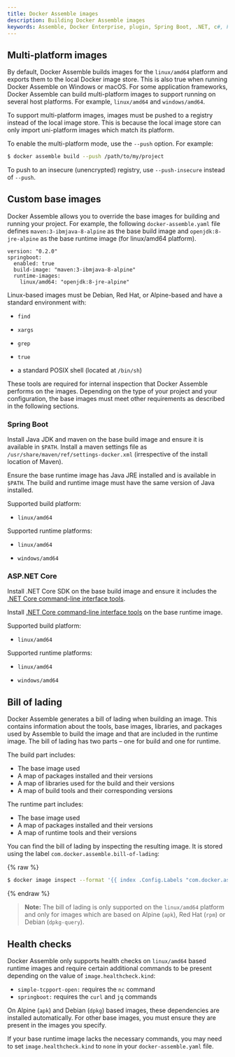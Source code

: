 ```yaml
---
title: Docker Assemble images
description: Building Docker Assemble images
keywords: Assemble, Docker Enterprise, plugin, Spring Boot, .NET, c#, F#
---
```


## Multi-platform images

By default, Docker Assemble builds images for the `linux/amd64` platform and exports them to the local Docker image store. This is also true when running Docker Assemble on Windows or macOS. For some application frameworks, Docker Assemble can build multi-platform images to support running on several host platforms. For example, `linux/amd64` and `windows/amd64`.

To support multi-platform images, images must be pushed to a registry instead of the local image store. This is because the local image store can only import uni-platform images which match its platform.

To enable the multi-platform mode, use the `--push` option. For example:

```bash
$ docker assemble build --push /path/to/my/project
```

To push to an insecure (unencrypted) registry, use `--push-insecure` instead of `--push`.

## Custom base images

Docker Assemble allows you to override the base images for building and running your project.  For example, the following `docker-assemble.yaml` file defines `maven:3-ibmjava-8-alpine` as the base build image and `openjdk:8-jre-alpine` as the base runtime image (for linux/amd64 platform).

```
version: "0.2.0"
springboot:
  enabled: true
  build-image: "maven:3-ibmjava-8-alpine"
  runtime-images:
    linux/amd64: "openjdk:8-jre-alpine"
```

Linux-based images must be Debian, Red Hat, or Alpine-based and have a standard environment with:

- `find`

- `xargs`

- `grep`

- `true`

- a standard POSIX shell (located at `/bin/sh`)

These tools are required for internal inspection that Docker Assemble performs on the images. Depending on the type of your project and your configuration, the base images must meet other requirements as described in the following sections.

### Spring Boot

Install Java JDK and maven on the base build image and ensure it is available in `$PATH`. Install a maven settings file as `/usr/share/maven/ref/settings-docker.xml` (irrespective of the install location of Maven).

Ensure the base runtime image has Java JRE installed and is available in `$PATH`. The build and runtime image must have the same version of Java installed.

Supported build platform:

- `linux/amd64`

Supported runtime platforms:

- `linux/amd64`

- `windows/amd64`

### ASP.NET Core

Install .NET Core SDK on the base build image and ensure it includes the [.NET Core command-line interface tools](https://docs.microsoft.com/en-us/dotnet/core/tools/?tabs=netcore2x).

Install [.NET Core command-line interface tools](https://docs.microsoft.com/en-us/dotnet/core/tools/?tabs=netcore2x) on the base runtime image.

Supported build platform:

- `linux/amd64`

Supported runtime platforms:

- `linux/amd64`

- `windows/amd64`

## Bill of lading

Docker Assemble generates a bill of lading when building an image. This contains information about the tools, base images, libraries, and packages used by Assemble to build the image and that are included in the runtime image. The bill of lading has two parts – one for build and one for runtime.

The build part includes:

- The base image used
- A map of packages installed and their versions
- A map of libraries used for the build and their versions
- A map of build tools and their corresponding versions

The runtime part includes:

- The base image used
- A map of packages installed and their versions
- A map of runtime tools and their versions

You can find the bill of lading by inspecting the resulting image. It is stored using the label `com.docker.assemble.bill-of-lading`:

{% raw %}
```bash
$ docker image inspect --format '{{ index .Config.Labels "com.docker.assemble.bill-of-lading" }}' <image>
```
{% endraw %}

> **Note:** The bill of lading is only supported on the `linux/amd64` platform and only for images which are based on Alpine (`apk`), Red Hat (`rpm`) or Debian (`dpkg-query`).

## Health checks

Docker Assemble only supports health checks on `linux/amd64` based runtime images and require certain additional commands to be present depending on the value of `image.healthcheck.kind`:

- `simple-tcpport-open:` requires the `nc` command
- `springboot:` requires the `curl` and `jq` commands

On Alpine (`apk`) and Debian (`dpkg`) based images, these dependencies are installed automatically. For other base images, you must ensure they are present in the images you specify.

If your base runtime image lacks the necessary commands, you may need to set `image.healthcheck.kind` to `none` in your `docker-assemble.yaml` file.
